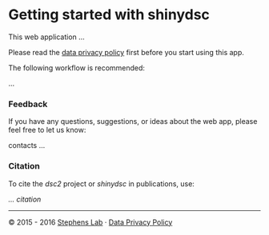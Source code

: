 
# Getting started with shinydsc

This web application ...

Please read the <a href="https://github.com/.../privacy.md" target="_blank">data privacy policy</a> first before you start using this app.

The following workflow is recommended:

...

### Feedback

If you have any questions, suggestions, or ideas about the web app, please feel free to let us know:

contacts ...

### Citation

To cite the _dsc2_ project or _shinydsc_ in publications, use:

<p><em>
... citation
</em></p>

<hr>
<p>
© 2015 - 2016 <a href="http://stephenslab.uchicago.edu" target="_blank">Stephens Lab</a> · <a href="https://github.com/.../privacy.md" target="_blank">Data Privacy Policy</a>
</p>

